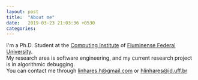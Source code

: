 ```yaml
---
layout: post
title:  "About me"
date:   2019-03-23 21:03:36 +0530
categories: 
---
```


I'm a Ph.D. Student at the [Computing Institute](http://www.ic.uff.br) of [Fluminense Federal University](http://www.uff.br/).  
My research area is software engineering, and my current research project is in algorithmic debugging.  
You can contact me through linhares.h@gmail.com or hlinhares@id.uff.br
